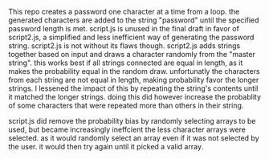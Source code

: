 This repo creates a password one character at a time from a loop. the generated characters are added to the string "password" until the specified password length is met.
script.js is unused in the final draft in favor of script2.js, a simplified and less inefficient way of generating the password string.
script2.js is not without its flaws though. script2.js adds strings together based on input and draws a character randomly from the "master string".
this works best if all strings connected are equal in length, as it makes the probability equal in the random draw.
unfortunatly the characters from each string are not equal in length, making probability favor the longer strings.
I lessened the impact of this by repeating the string's contents until it matched the longer strings. doing this did however increase the 
probablity of some characters that were repeated more than others in their string.

script.js did remove the probability bias by randomly selecting arrays to be used, but became increasingly ineffcient the less character arrays were selected.
as it would randomly select an array even if it was not selected by the user. it would then try again until it picked a valid array.
